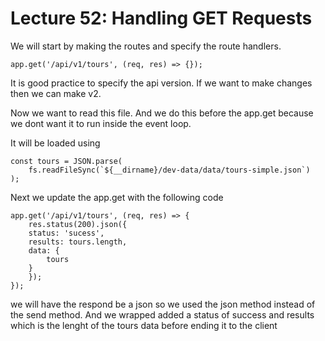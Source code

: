 # Lecture 52: Handling GET Requests

We will start by making the routes and specify the route handlers.

    app.get('/api/v1/tours', (req, res) => {});

It is good practice to specify the api version. If we want to make changes then we can make v2. 

Now we want to read this file. And we do this before the app.get because we dont want it to run inside the event loop. 

It will be loaded using

    const tours = JSON.parse(
        fs.readFileSync(`${__dirname}/dev-data/data/tours-simple.json`)
    );

Next we update the app.get with the following code

    app.get('/api/v1/tours', (req, res) => {
        res.status(200).json({
        status: 'sucess',
        results: tours.length,
        data: {
            tours
        }
        });
    });

we will have the respond be a json so we used the json method instead of the send method. And we wrapped added a status of success and results which is the lenght of the tours data before ending it to the client

